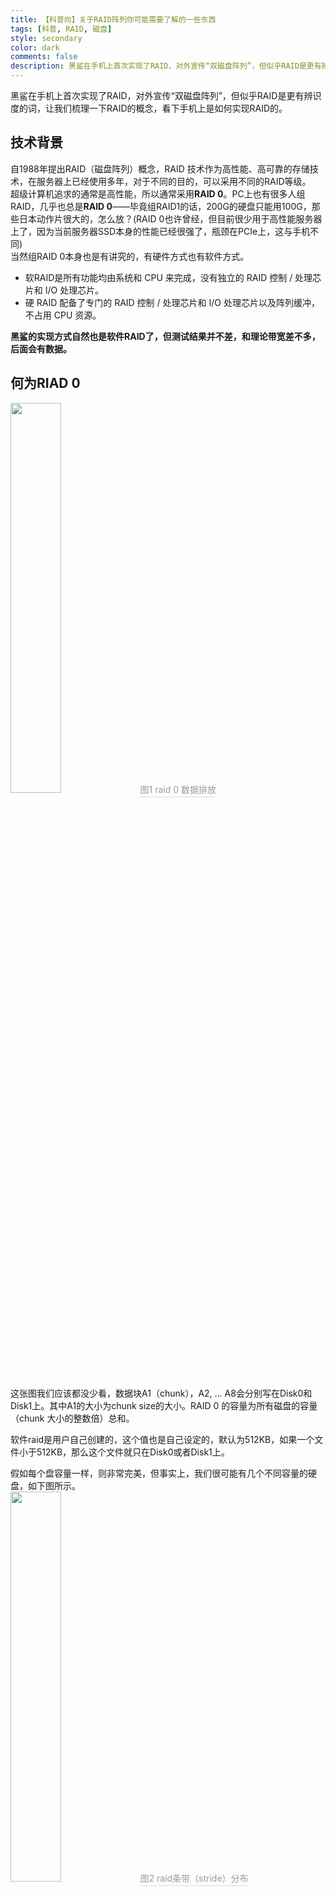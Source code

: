 ```yaml
---
title: 【科普向】关于RAID阵列你可能需要了解的一些东西
tags: [科普, RAID, 磁盘]
style: secondary
color: dark
comments: false
description: 黑鲨在手机上首次实现了RAID，对外宣传“双磁盘阵列”，但似乎RAID是更有辨识度的词，让我们梳理一下RAID的概念，看下手机上是如何实现RAID的。
---  
```


黑鲨在手机上首次实现了RAID，对外宣传“双磁盘阵列”，但似乎RAID是更有辨识度的词，让我们梳理一下RAID的概念，看下手机上是如何实现RAID的。  
## 技术背景  
自1988年提出RAID（磁盘阵列）概念，RAID 技术作为高性能、高可靠的存储技术，在服务器上已经使用多年，对于不同的目的，可以采用不同的RAID等级。  
超级计算机追求的通常是高性能，所以通常采用**RAID 0**。PC上也有很多人组RAID，几乎也总是**RAID 0**——毕竟组RAID1的话，200G的硬盘只能用100G，那些日本动作片很大的，怎么放？(RAID 0也许曾经，但目前很少用于高性能服务器上了，因为当前服务器SSD本身的性能已经很强了，瓶颈在PCIe上，这与手机不同)  
当然组RAID 0本身也是有讲究的，有硬件方式也有软件方式。  
* 软RAID是所有功能均由系统和 CPU 来完成，没有独立的 RAID 控制 / 处理芯片和 I/O 处理芯片。  
* 硬 RAID 配备了专门的 RAID 控制 / 处理芯片和 I/O 处理芯片以及阵列缓冲，不占用 CPU 资源。  

**黑鲨的实现方式自然也是软件RAID了，但测试结果并不差，和理论带宽差不多，后面会有数据。**

## 何为RIAD 0

<img style="width:40%;" src="https://mason369.github.io/Mason_blog/assets/2022-7-1-img/1.jpg">
<span style="color:orange; border-bottom: 1px solid #d9d9d9;display: inline-block;color: #999;padding: 2px;">图1 raid 0 数据排放</span>

这张图我们应该都没少看，数据块A1（chunk），A2, … A8会分别写在Disk0和Disk1上。其中A1的大小为chunk size的大小。RAID 0 的容量为所有磁盘的容量（chunk 大小的整数倍）总和。

软件raid是用户自己创建的，这个值也是自己设定的，默认为512KB，如果一个文件小于512KB，那么这个文件就只在Disk0或者Disk1上。

假如每个盘容量一样，则非常完美，但事实上，我们很可能有几个不同容量的硬盘，如下图所示。  
<img style="width:40%;" src="https://mason369.github.io/Mason_blog/assets/2022-7-1-img/2.jpg">
<span style="color:orange; border-bottom: 1px solid #d9d9d9;display: inline-block;color: #999;padding: 2px;">图2 raid条带（stride）分布</span>

黑鲨目前采用的是UFS 3.1 128 + SSD 128, UFS 3.1 256 + SSD 256的配置

（SSD是固态硬盘，NVME是SSD的协议。手机上目前采用的两种协议，只有苹果手机使用了NVME协议的SSD，其他Android手机是精简的SCSI协议的UFS，因为台式机通常也是NVME协议的SSD，通常我们代称苹果手机是SSD，而Android手机是UFS，这都是手机行业约定俗成的一个概念）  
### RAID 0带来的性能提升

RAID 0带来的性能提升是很显然的，只要能正确实现raid就够了（为什么性能会提升可见图3，**单车道变双车道**，自然会加快）。  

<img style="width:40%;" src="https://mason369.github.io/Mason_blog/assets/2022-7-1-img/3.jpg">
<span style="color:orange; border-bottom: 1px solid #d9d9d9;display: inline-block;color: #999;padding: 2px;">图3 手机raid 0 实现方式 </span>
    
顺序读写：RAID0的理论数据是单个硬盘速度的n倍（n为硬盘数量），实际上会打折，不会是真正的n倍。（如图2所示，在zone0区域测试是3倍，而zone1为2倍，而zone2与单个磁盘一致）

随机读写：RAID0的速度介于2个硬盘性能的最小值与最大值之间，大体相当于2个硬盘的平均值。

来看下黑鲨手机采用RIAD后的惊艳结果：
    <center>
    <img style="border-radius: 0.3125em;box-shadow: 0 2px 4px 0 rgba(34,36,38,.12),0 2px 10px 0 rgba(34,36,38,.08);" src="https://mason369.github.io/Mason_blog/assets/2022-7-1-img/5.jpg"><br><span style="color:orange; border-bottom: 1px solid #d9d9d9;display: inline-block;color: #999;padding: 2px;">数据来自 ITheat热点科技：黑鲨4 Pro首发评测：PC存储技术与物理肩键的双重打击</span></center>

可见看到顺序读写几乎翻倍，随机读写也有相当程度的提升。可以说，在**目前的产品上基本做到一览众山小**；

SSD采用的是低功耗的设计，随机读写是SSD的强项，而RAID可以做到顺序读写的加倍，而随机读写大体是UFS + SSD的平均值。

## 黑鲨与锤子的双磁盘的区别

原理完全不同：锤子手机的双UFS是为了增大容量到1T空间，它并没有提高读写速度，只能称作双磁盘，不能称为双磁盘阵列。

而黑鲨手机的双磁盘阵列并不是两个磁盘的简单叠加，主要目的是为了提高读写速度，其中顺序读写速度几乎翻倍，而**单纯的双UFS是无法组成磁盘阵列**的。

打个比方，锤子手机是将油箱体积增大，而黑鲨手机则是油电混动，黑鲨手机的工作量要大很多。

## 软件RAID的实现方法

在Linux系统上创建RAID的方法如下，这已经是很成熟的技术了：

```JavaScript
mdadm --create /dev/md0 --level=0 --raid-devices=2 --chunk=512K /dev/vdb10 /dev/vdb11
mdadm: Defaulting to version 1.2 metadata
mdadm: array /dev/md0 started.
```

查看系统md的状态如下：
```JavaScript
cat /proc/mdstat
Personalities : [raid0]
md0 : active raid0 vdb10 [0] vdb11[1]
xxx blocks super 1.2 512k chunks
unused devices: <none>
```
注意：

如上/dev/vdb10 与 /dev/vdb11设备可以是两个逻辑硬盘，但只有两个物理硬盘的时候才能实现真正的顺序读写加倍。**但如果你认为只要有两个物理硬盘就能实现加速，那也是想简单了**，下面就谈下手机上实现RAID的挑战。

## 手机上实现RAID的挑战

既然RAID在PC上是已经很成熟的技术，为何没有手机厂商曾经尝试过呢？会遇到哪些难题呢？

1. 选型

问题1：为何不采用2个UFS？

**RAID 0不仅需要2个硬盘，而且需要2条通路**

如前面所说，简单的2个物理硬盘叠加并不会带来性能的加速，因为必须要有2个通路才行，如图3所示。

**其中一个通路走ufs，另外一个通路走PCIe连接到SSD（PC上SSD的连接方式也是如此）**

问题2：为何不用2路SSD？

理论上是可以的，但是受限于高通平台，高通平台是内置UFS的通路，所以这一路是无法选择的，这样的话能选择的路只能是图3的样子——SSD(nvme接口)+UFS3.1双磁盘阵列存储。

所以，首先要有**低功耗的SSD芯片**，尽管苹果早已采用SSD多年，但都是内供芯片，其他厂商拿不到。寻找这样的芯片便是最主要的工作，否则RAID早几年便已经出现。

2. 成本增加

同样容量的SSD成本是高于UFS的，单颗成本高20%。

UFS有海力士和三星两个大厂家，而低功耗SSD的能选择的厂商较少。对于大厂商而言，通常不会从单一厂商进货的，这样的话命运系于一家，备货则有风险。

事实上，大厂几乎不会冒任何大的风险（ID比这种创新重要），HTC前车之鉴就在那里，对于这种架构大的调整，本身就是极大风险成本，而小厂只能博一下。

3．架构空间挑战

图左为小米10 pro拆解图（小米11的图未找到）

存储空间加倍（180平方毫米），对整机架构布局增加了比较大的挑战。如上图所示，增加一个SSD的面积会对厚度，重量，散热，布局产生较大的影响，而且还无法和其他平台共板，这在大厂那里也是难以妥协的地方，此外还会影响外观ID。

对于结构工程师来说——各种走线，各种干扰，各种信号量的测量，芯片验证的工作量也非常大。

我不是手机架构或结构方面的专家，真正的挑战肯定比这要多。因为你要在这一方面加强，在另外一方面就要妥协。没办法，“什么都要”是理想，不是现实。

## 4．软件开发难度

“一切准备就绪，就差一个程序员了。”

我们常常听到这样的段子。系统是很复杂的，真正做软件的都知道，一个小模块就可能专人花费几个月的时间去搞清楚，所以每个人负责的模块都是非常小的。

Driver：除了UFS之外，增加了NVME（SSD）驱动；PCI-e驱动，RAID驱动；其他的如F2FS驱动也要维护；

Android：文件管理、Vold、Fuse、OverlayFs。其他CTS、GTS、VTS也会伴随整个项目。

## 5．模块验证

硬件模块验证：**UFS、NVME、PCI-e**

测试的压力相比单UFS来说压力不仅仅是翻倍了，而是3倍。

软件系统验证：F2FS + RAID文件系统

## 6．无人知晓

假如无人关注，那产品也是失败的。产品是否被认可是每个人关心的事情，**目前看来在行业内已经有了影响力**。但对于公司来说，用户的认可才是最重要的，这仍需手机上市才能看到表现。

是否为别人做嫁衣——黑鲨一代就把pixworks的显示芯片集成至手机，首次在手机上采用动态补偿技术，后来pixworks立刻报了oppo的大腿，新一代产品首先支持oppo。

这就是作为小厂的难处，即使创新了，只能保持半年的优势。

事实上，一旦选择颠覆行业的创新，所有人都很累，软件、硬件、结构、架构、产品规划、营销，包括决策层都背负了很大的压力。

展望

至此，RAID在手机上已经做出来了，而且展示出性能的优势。这个工作是颠覆行业的，是真正有创新的产品。

* 芯片厂商高通、UFS厂商三星都已经表达了关注；

* 有几家手机厂商看来也评估与跟进这个策略；

所以未来手机上，RAID应该会是越来越熟悉的名词。  

### 参考  
* https://zhuanlan.zhihu.com/p/359295821
